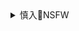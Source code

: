 <details><summary>慎入🔞NSFW</summary>

Not Safe For Work
![](https://upload.wikimedia.org/wikipedia/commons/thumb/d/d3/Biohazard_Symbol_Specification.png/210px-Biohazard_Symbol_Specification.png)

<details><summary><b>风险自理Use At Your Own Risk🈲</summary>

KongFather_IV
`EXv7WrwX0AEIH6c (851×1205)`<br>
![](https://pbs.twimg.com/media/EXv7WrwX0AEIH6c?format=jpg&name=orig)

ky.@支援サイト4/30更新予定
`EX5kz6gUwAEvUqW (708×1000)`<br>
![](https://pbs.twimg.com/media/EX5kz6gUwAEvUqW?format=jpg&name=orig)

しき
`EX5X840UYAAeXve (1680×1920)`<br>
![](https://pbs.twimg.com/media/EX5X840UYAAeXve?format=jpg&name=orig)

ばん！
`EX5enCuUwAAYKO- (775×1518)`<br>
![](https://pbs.twimg.com/media/EX5enCuUwAAYKO-?format=jpg&name=orig)

上下りろ
![](https://pbs.twimg.com/media/EX5nZJqU8AAAGO-?format=jpg&name=orig)
`EX5naOnU4AIMrLi (2315×3274)`<br>
![](https://pbs.twimg.com/media/EX5naOnU4AIMrLi?format=jpg&name=orig)

そらにゃ。
`EX38bHFXYAI6WXZ (1280×1788)`<br>
![](https://pbs.twimg.com/media/EX38bHFXYAI6WXZ?format=jpg&name=orig)

`EX4gkSBWsAEcm9i (1920×1052)`<br>
![](https://pbs.twimg.com/media/EX4gkSBWsAEcm9i?format=jpg&name=orig)

Shibuya Kaho 澁谷果歩
`EX3gN5yXsAEHJOX (2048×1364)`<br>
![](https://pbs.twimg.com/media/EX3gN5yXsAEHJOX?format=jpg&name=orig)

`EX3gN5uXsAAxbyg (1364×2046)`<br>
![](https://pbs.twimg.com/media/EX3gN5uXsAAxbyg?format=jpg&name=orig)

`D1NnSE7VYAAEK4B (1424×2048)`<br>
![](https://pbs.twimg.com/media/D1NnSE7VYAAEK4B?format=jpg&name=orig)

`D1NnSE5U0AAw0ro (1536×2048)`<br>
![](https://pbs.twimg.com/media/D1NnSE5U0AAw0ro?format=jpg&name=orig)

StarGay
`EXvmLRzWoAEp0OZ (900×1600)`<br>
![](https://pbs.twimg.com/media/EXvmLRzWoAEp0OZ?format=jpg&name=orig)

👑
@kcappox
`EX1f7VVXQAEV7gx (1125×1088)`<br>
![](https://pbs.twimg.com/media/EX1f7VVXQAEV7gx?format=jpg&name=orig)

`EXTt8I3WsAAAg6y (1125×1377)`<br>
![](https://pbs.twimg.com/media/EXTt8I3WsAAAg6y?format=jpg&name=orig)

RussellBBC
`EX54lXEXYAALE7x (1534×2046)`<br>
![](https://pbs.twimg.com/media/EX54lXEXYAALE7x?format=jpg&name=orig)

</details>
</details>
